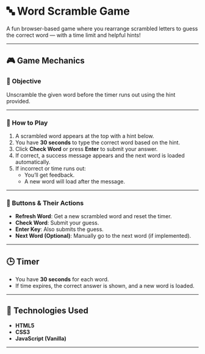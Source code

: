 # 🔤 Word Scramble Game

A fun browser-based game where you rearrange scrambled letters to guess the correct word — with a time limit and helpful hints!

---

## 🎮 Game Mechanics

### 🎯 Objective
Unscramble the given word before the timer runs out using the hint provided.

---

### 🧩 How to Play
1. A scrambled word appears at the top with a hint below.
2. You have **30 seconds** to type the correct word based on the hint.
3. Click **Check Word** or press **Enter** to submit your answer.
4. If correct, a success message appears and the next word is loaded automatically.
5. If incorrect or time runs out:
   - You’ll get feedback.
   - A new word will load after the message.

---

### 🔁 Buttons & Their Actions
- **Refresh Word**: Get a new scrambled word and reset the timer.
- **Check Word**: Submit your guess.
- **Enter Key**: Also submits the guess.
- **Next Word (Optional)**: Manually go to the next word (if implemented).

---

## 🕒 Timer
- You have **30 seconds** for each word.
- If time expires, the correct answer is shown, and a new word is loaded.

---

## 🔧 Technologies Used

- **HTML5**
- **CSS3**
- **JavaScript (Vanilla)**

---